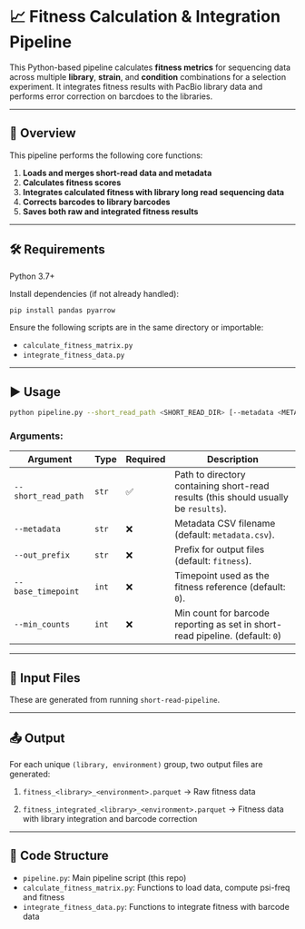 # 📈 Fitness Calculation & Integration Pipeline

This Python-based pipeline calculates **fitness metrics** for sequencing data across multiple **library**, **strain**, and **condition** combinations for a selection experiment. It integrates fitness results with PacBio library data and performs error correction on barcdoes to the libraries.

---

## 🧬 Overview

This pipeline performs the following core functions:

1. **Loads and merges short-read data and metadata**
2. **Calculates fitness scores**
3. **Integrates calculated fitness with library long read sequencing data**
4. **Corrects barcodes to library barcodes**
5. **Saves both raw and integrated fitness results**

---

## 🛠️ Requirements

Python 3.7+

Install dependencies (if not already handled):

```bash
pip install pandas pyarrow
```

Ensure the following scripts are in the same directory or importable:

* `calculate_fitness_matrix.py`
* `integrate_fitness_data.py`

---

## ▶️ Usage

```bash
python pipeline.py --short_read_path <SHORT_READ_DIR> [--metadata <METADATA_CSV>] [--out_prefix <OUTPUT_PREFIX>] [--base_timepoint <TIMEPOINT>] [--min_counts <MIN_COUNTS>]
```

### Arguments:

| Argument            | Type  | Required | Description                                             |
| ------------------- | ----- | -------- | ------------------------------------------------------- |
| `--short_read_path` | `str` | ✅        | Path to directory containing short-read results (this should usually be `results`).        |
| `--metadata`        | `str` | ❌        | Metadata CSV filename (default: `metadata.csv`).        |
| `--out_prefix`      | `str` | ❌        | Prefix for output files (default: `fitness`).           |
| `--base_timepoint`  | `int` | ❌        | Timepoint used as the fitness reference (default: `0`). |
| `--min_counts`      | `int` | ❌        | Min count for barcode reporting as set in short-read pipeline. (default: `0`) |
---

## 📂 Input Files
These are generated from running `short-read-pipeline`.

---

## 📤 Output

For each unique `(library, environment)` group, two output files are generated:

1. `fitness_<library>_<environment>.parquet`
   → Raw fitness data

2. `fitness_integrated_<library>_<environment>.parquet`
   → Fitness data with library integration and barcode correction

---

## 🧩 Code Structure

* `pipeline.py`: Main pipeline script (this repo)
* `calculate_fitness_matrix.py`: Functions to load data, compute psi-freq and fitness
* `integrate_fitness_data.py`: Functions to integrate fitness with barcode data

